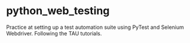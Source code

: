 # python_web_testing

Practice at setting up a test automation suite using PyTest and Selenium Webdriver. Following the TAU tutorials.
